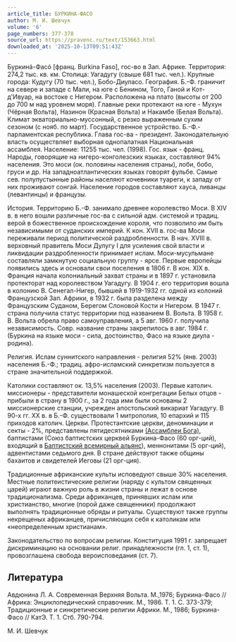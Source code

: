 ```yaml
---
article_title: БУРКИНА-ФАСО
author: М. И. Шевчук
volume: '6'
page_numbers: 377-378
source_url: https://pravenc.ru/text/153663.html
downloaded_at: '2025-10-13T09:51:43Z'
---
```


Буркинá-Фасó [франц. Burkina Faso], гос-во в Зап. Африке. Территория: 274,2 тыс. кв. км. Столица: Уагадугу (свыше 681 тыс. чел.). Крупные города: Кудугу (70 тыс. чел.), Бобо-Диуласо. География. Б.-Ф. граничит на севере и западе с Мали, на юге с Бенином, Того, Ганой и Кот-д'Ивуар, на востоке с Нигером. Расположена на плато (высоты от 200 до 700 м над уровнем моря). Главные реки протекают на юге - Мухун (Чëрная Вольта), Назинон (Красная Вольта) и Накамбе (Белая Вольта). Климат экваториально-муссонный, с резко выраженным сухим сезоном (с нояб. по март). Государственное устройство. Б.-Ф.- парламентская республика. Глава гос-ва - президент. Законодательную власть осуществляет выборная однопалатная Национальная ассамблея. Население: 11255 тыс. чел. (1998). Гос. язык - франц. Народы, говорящие на нигеро-конголезских языках, составляют 94% населения. Это моси (ок. половины населения страны), лоби, бобо, груси и др. На западноатлантических языках говорят фульбе. Самые сев. полупустынные районы населяют кочевники туареги, к западу от них проживают сонгай. Население городов составляют хауса, ливанцы (левантинцы) и французы.

История. Территорию Б.-Ф. занимало древнее королевство Моси. В XIV в. в него вошли различные гос-ва с сильной адм. системой и традиц. верой в божественное происхождение короля, что позволило им быть независимыми от суданских империй. К кон. XVII в. гос-ва Моси переживали период политической раздробленности. В нач. XVIII в. верховный правитель Моси Дулугу I для усиления свой власти и ликвидации раздробленности принимает ислам. Моси-мусульмане составляли замкнутую социальную группу - ярсе. Первые европейцы появились здесь и основали свои поселения в 1806 г. В кон. XIX в. Франция начала колониальный захват страны и в 1897 г. установила протекторат над королевством Уагадугу. В 1904 г. его территория вошла в колонию В. Сенегал-Нигер, бывшей в 1919-1932 гг. одной из колоний Французской Зап. Африки, в 1932 г. была разделена между Французским Суданом, Берегом Слоновой Кости и Нигером. В 1947 г. страна получила статус территории под названием В. Вольта. В 1958 г. В. Вольта обрела право самоуправления, а 5 авг. 1960 г. получила независимость. Совр. название страны закрепилось в авг. 1984 г. (Буркина на языке моси - сила, достоинство, Фасо на языке диула - родина).

Религия. Ислам суннитского направления - религия 52% (янв. 2003) населения Б.-Ф.; традиц. афро-исламский синкретизм пользуется в стране значительной поддержкой.

Католики составляют ок. 13,5% населения (2003). Первые католич. миссионеры - представители монашеской конгрегации Белых отцов - прибыли в страну в 1900 г., за 2 года ими были основаны 2 миссионерские станции, учрежден апостольский викариат Уагадугу. В 90-х гг. XX в. в Б.-Ф. существовали 1 митрополия, 10 епархий и 115 приходов католич. Церкви. Протестантские церкви, деноминации и секты - 2%, представлены пятидесятниками [(Ассамблеи Бога)](<https://pravenc.ru/text/(Ассамблеи Бога).html>), баптистами (Союз баптистских церквей Буркина-Фасо (60 орг-ций), входящий в [Баптистский всемирный альянс](<https://pravenc.ru/text/Баптистский всемирный альянс.html>)), меннонитами (5 орг-ций), адвентистами седьмого дня. В стране действуют также общины бахаитов и свидетелей Иеговы (21 орг-ция).

Традиционные африканские культы исповедуют свыше 30% населения. Местные политеистические религии (наряду с культом священных царей) играют важную роль в жизни страны и лежат в основе традиционализма. Среди африканцев, принявших ислам или христианство, многие (порой даже священники) продолжают выполнять традиционные обряды и ритуалы. Существуют также группы некрещеных африканцев, причисляющих себя к католикам или «неопределенным христианам».

Законодательство по вопросам религии. Конституция 1991 г. запрещает дискриминацию на основании религ. принадлежности (гл. 1, ст. 1), провозглашена свобода вероисповедания (ст. 7).

## Литература

Авдюнина Л. А. Современная Верхняя Вольта. М.,1976; Буркина-Фасо // Африка: Энциклопедический справочник. М., 1986. Т. 1. С. 373-379; Традиционные и синкретические религии Африки. М., 1986; Буркина-Фасо // КатЭ. Т. 1. Стб. 790-794.

М. И. Шевчук
